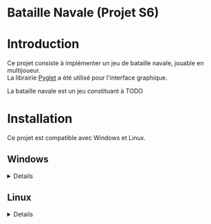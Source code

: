 # Bataille Navale (Projet S6)

# Introduction
Ce projet consiste à implémenter un jeu de bataille navale, jouable en multijoueur.  
La librairie [Pyglet](https://github.com/pyglet/pyglet) a été utilisé pour l'interface graphique.  

La bataille navale est un jeu constituant à TODO  

# Installation
Ce projet est compatible avec Windows et Linux.

## Windows

<details>

### Builds
- Télécharger un build windows dans les [releases du github](https://github.com/Faraphel/Projet_S6)
- Lancer le jeu avec `Bataille Navale.exe`

### Manuel
- Installer [Python 3.11](https://www.python.org/downloads/windows/) (ou ultérieur)
- Installer les dépendances avec `python3.11 -m pip install -r requirements.txt`
- Lancer le jeu avec `python3.11 main.pyw`

</details>

## Linux

<details>

- Installer Python 3.11 avec les commandes `sudo apt update && sudo apt install python3.11 python3-pip`
- Installer les librairies audio avec `sudo apt install libopenal-dev libalut-dev`
- Installer les dépendances avec `python3.11 -m pip install -r requirements.txt`
- Lancer le jeu avec `python3.11 main.pyw`

</details>
